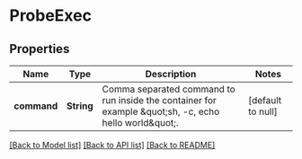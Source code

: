 # ProbeExec

## Properties
Name | Type | Description | Notes
------------ | ------------- | ------------- | -------------
**command** | **String** | Comma separated command to run inside the container for example \&quot;sh, -c, echo hello world\&quot;. | [default to null]

[[Back to Model list]](../README.md#documentation-for-models) [[Back to API list]](../README.md#documentation-for-api-endpoints) [[Back to README]](../README.md)


